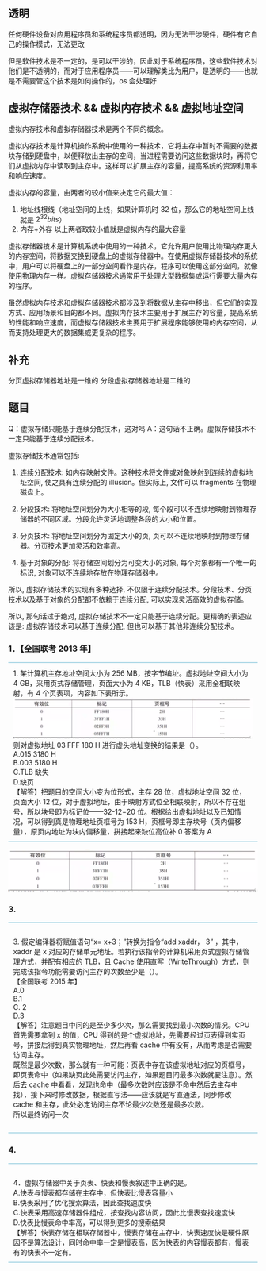 
## 透明

任何硬件设备对应用程序员和系统程序员都透明，因为无法干涉硬件，硬件有它自己的操作模式，无法更改

但是软件技术是不一定的，是可以干涉的，因此对于系统程序员，这些软件技术对他们是不透明的，而对于应用程序员——可以理解类比为用户，是透明的——也就是不需要管这个技术是如何操作的，os 会处理好

## 虚拟存储器技术 && 虚拟内存技术 && 虚拟地址空间

虚拟内存技术和虚拟存储器技术是两个不同的概念。

虚拟内存技术是计算机操作系统中使用的一种技术，它将主存中暂时不需要的数据块存储到硬盘中，以便释放出主存的空间，当进程需要访问这些数据块时，再将它们从虚拟内存中读取到主存中。这样可以扩展主存的容量，提高系统的资源利用率和响应速度。

虚拟内存的容量，由两者的较小值来决定它的最大值：
1. 地址线根线（地址空间的上线，如果计算机时 32 位，那么它的地址空间上线就是 $2^{32}bits$）
2. 内存+外存
以上两者取较小值就是虚拟内存的最大容量

虚拟存储器技术是计算机系统中使用的一种技术，它允许用户使用比物理内存更大的内存空间，将数据交换到硬盘上的虚拟存储器中。在使用虚拟存储器技术的系统中，用户可以将硬盘上的一部分空间看作是内存，程序可以使用这部分空间，就像使用物理内存一样。虚拟存储器技术通常用于处理大型数据集或运行需要大量内存的程序。

虽然虚拟内存技术和虚拟存储器技术都涉及到将数据从主存中移出，但它们的实现方式、应用场景和目的都不同。虚拟内存技术主要用于扩展主存的容量，提高系统的性能和响应速度，而虚拟存储器技术主要用于扩展程序能够使用的内存空间，从而支持处理更大的数据集或更复杂的程序。

## 补充
分页虚拟存储器地址是一维的
分段虚拟存储器地址是二维的 


## 题目
Q：虚拟存储只能基于连续分配技术，这对吗
A：这句话不正确。虚拟存储技术不一定只能基于连续分配技术。

虚拟存储技术通常包括:

1. 连续分配技术: 如内存映射文件。这种技术将文件或对象映射到连续的虚拟地址空间, 使之具有连续分配的 illusion。但实际上, 文件可以 fragments 在物理磁盘上。

2. 分段技术: 将地址空间划分为大小相等的段, 每个段可以不连续地映射到物理存储器的不同区域。分段允许灵活地调整各段的大小和位置。

3. 分页技术: 将地址空间划分为固定大小的页, 页可以不连续地映射到物理存储器。分页技术更加灵活和效率高。

4. 基于对象的分配: 将存储空间划分为可变大小的对象, 每个对象都有一个唯一的标识, 对象可以不连续地存放在物理存储器中。

所以, 虚拟存储技术的实现有多种选择, 不仅限于连续分配技术。分段技术、分页技术以及基于对象的分配都不依赖于连续分配, 可以实现灵活高效的虚拟存储。

所以, 那句话过于绝对, 虚拟存储技术不一定只能基于连续分配。更精确的表述应该是: 虚拟存储技术可以基于连续分配, 但也可以基于其他非连续分配技术。

### 1．【全国联考 2013 年】
<div style="border: 2px solid #ADD8E6; border-width: 2px 0 2px 0; padding: 10px; word-wrap: break-word; white-space: pre-wrap;">1. 某计算机主存地址空间大小为 256 MB，按字节编址。虚拟地址空间大小为 4 GB，采用页式存储管理，页面大小为 4 KB，TLB（快表）采用全相联映射，有 4 个页表项，内容如下表所示。
<img src="虚拟存储器1.png" alt="这是一张图片">
则对虚拟地址 03 FFF 180 H 进行虚头地址变换的结果是（）。
A.015 3180 H
B.003 5180 H
C.TLB 缺失
D.缺页 
【解答】把题目的空间大小变为位形式，主存 28 位，虚拟地址空间 32 位，页面大小 12 位，对于虚拟地址，由于映射方式位全相联映射，所以不存在组号，所以块号即为标记位——32-12=20 位。根据给出虚拟地址以及已知情况，可以得到真是物理地址页框号为 153 H，页框号即主存块号（页内偏移量），原页内地址为块内偏移量，拼接起来缺位高位补 0 答案为 A
</div>

![](虚拟存储器1.png)


### 3. 
<div style="border: 2px solid #ADD8E6; border-width: 2px 0 2px 0; padding: 10px; word-wrap: break-word; white-space: pre-wrap;">
3. 假定编译器将赋值语句“x= x+3；”转换为指令“add xaddr， 3” ，其中， xaddr 是 x 对应的存储单元地址。若执行该指令的计算机采用页式虚拟存储管理方式，并配有相应的 TLB，且 Cache 使用直写（WriteThrough）方式，则完成该指令功能需要访问主存的次数至少是（）。
【全国联考 2015 年】
A.0
B.1
C. 2
D.3
【解答】注意题目中问的是至少多少次，那么需要找到最小次数的情况。CPU 首先需要拿到 x 的值，CPU 得到的是个虚拟地址，先需要经过页表得到实页号，拼接后得到真实物理地址，然后再看 cache 中有没有，从而考虑是否需要访问主存。
既然是最少次数，那么就有一种可能：页表中存在该虚拟地址对应的页框号，即页表命中（如果缺页此处需要访问主存，如果题目问最多次数就要注意）。然后去 cache 中看看，发现也命中（最多次数时应该是不命中然后去主存中找），接下来时修改数据，根据直写法——应该就是写直通法，同步修改 cache 和主存，此处必定访问主存不论最少次数还是最多次数。
所以最终访问一次

</div>

### 4. 
<div style="border: 2px solid #ADD8E6; border-width: 2px 0 2px 0; padding: 10px; word-wrap: break-word; white-space: pre-wrap;">
4．虚拟存储器中关于页表、快表和慢表叙述中正确的是。 
A.快表与慢表都存储在主存中，但快表比慢表容量小
B.快表采用了优化搜索算法，因此查找速度快
C.快表采用高速存储器件组成，按查找内容访问，因此比慢表查找速度快
D.快表比慢表命中率高，可以得到更多的搜索结果
【解答】快表存储在相联存储器中，慢表存储在主存中，快表速度快是硬件原因不是算法设计，同时命中率一定是慢表高，因为快表的内容慢表都有，慢表有的快表不一定有。
</div>
   